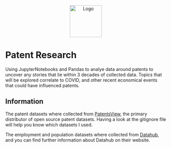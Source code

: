 <div align="center">
  <img alt="Logo" src="https://emoral435.github.io/images-repo/patentLOGO.svg" width="100" />
</div>

# Patent Research

Using JupyterNotebooks and Pandas to analye data around patents to uncover any stories that lie within 3 decades of collected data. Topics that will be explored correlate to COVID, and other recent economical events that could have influenced patents.

## Information

The patent datasets where collected from [PatentsView](https://patentsview.org/download/data-download-tables), the primary distributor of open source patent datasets. Having a look at the gitignore file will help you know which datasets I used.

The employment and population datasets where collected from [Datahub](https://datahub.io/core/employment-us#resource-aat1), and you can find further information about Datahub on their website.
